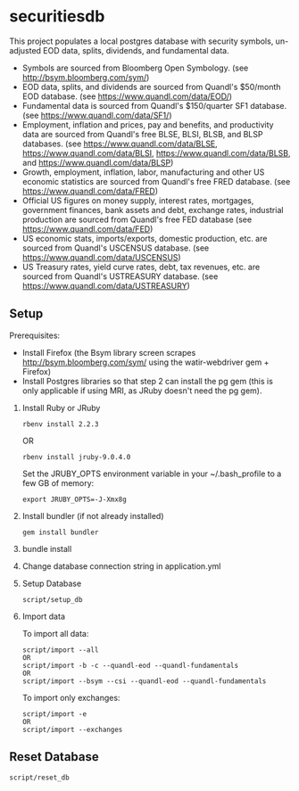 securitiesdb
============

This project populates a local postgres database with security symbols, un-adjusted EOD data, splits, dividends, and fundamental data.

- Symbols are sourced from Bloomberg Open Symbology. (see http://bsym.bloomberg.com/sym/)
- EOD data, splits, and dividends are sourced from Quandl's $50/month EOD database. (see https://www.quandl.com/data/EOD/)
- Fundamental data is sourced from Quandl's $150/quarter SF1 database. (see https://www.quandl.com/data/SF1/)
- Employment, inflation and prices, pay and benefits, and productivity data are sourced from Quandl's free BLSE, BLSI, BLSB, and BLSP databases. (see https://www.quandl.com/data/BLSE, https://www.quandl.com/data/BLSI, https://www.quandl.com/data/BLSB, and https://www.quandl.com/data/BLSP)
- Growth, employment, inflation, labor, manufacturing and other US economic statistics are sourced from Quandl's free FRED database. (see https://www.quandl.com/data/FRED)
- Official US figures on money supply, interest rates, mortgages, government finances, bank assets and debt, exchange rates, industrial production are sourced from Quandl's free FED database (see https://www.quandl.com/data/FED)
- US economic stats, imports/exports, domestic production, etc. are sourced from Quandl's USCENSUS database. (see https://www.quandl.com/data/USCENSUS)
- US Treasury rates, yield curve rates, debt, tax revenues, etc. are sourced from Quandl's USTREASURY database. (see https://www.quandl.com/data/USTREASURY)

## Setup

Prerequisites:
- Install Firefox (the Bsym library screen scrapes http://bsym.bloomberg.com/sym/ using the watir-webdriver gem + Firefox)
- Install Postgres libraries so that step 2 can install the pg gem (this is only applicable if using MRI, as JRuby doesn't need the pg gem).


1. Install Ruby or JRuby
   ```
   rbenv install 2.2.3
   ```
   OR
   ```
   rbenv install jruby-9.0.4.0
   ```

   Set the JRUBY_OPTS environment variable in your ~/.bash_profile to a few GB of memory:
   ```
   export JRUBY_OPTS=-J-Xmx8g
   ```

2. Install bundler (if not already installed)
   ```
   gem install bundler
   ```
3. bundle install
4. Change database connection string in application.yml
5. Setup Database
   ```
   script/setup_db
   ```

6. Import data

   To import all data:
   ```
   script/import --all
   OR
   script/import -b -c --quandl-eod --quandl-fundamentals
   OR
   script/import --bsym --csi --quandl-eod --quandl-fundamentals
   ```

   To import only exchanges:
   ```
   script/import -e
   OR
   script/import --exchanges
   ```

## Reset Database

```
script/reset_db
```
